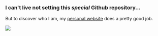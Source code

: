 ### I can't live not setting this _special_ Github repository...

But to discover who I am, my [personal website](https://fabiofranchino.com) does a pretty good job.

![](https://cloud.presenta.cc/v1/url/p6bqPuaXAj:TOLznQ4Vj?exportCacheExpire=hour)
